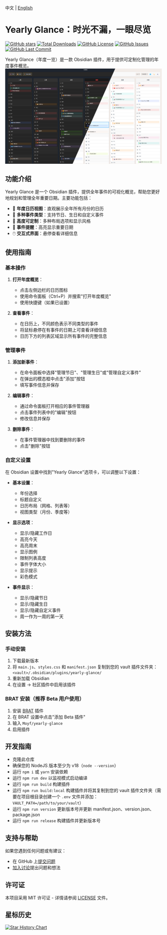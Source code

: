 中文 | [English](./README.md)

# Yearly Glance：时光不漏，一眼尽览

[![GitHub stars](https://img.shields.io/github/stars/Moyf/yearly-glance?style=flat&label=星标)](https://github.com/Moyf/yearly-glance/stargazers)
[![Total Downloads](https://img.shields.io/github/downloads/Moyf/yearly-glance/total?style=flat&label=总下载量)](https://github.com/Moyf/yearly-glance/releases)
[![GitHub License](https://img.shields.io/github/license/Moyf/yearly-glance?style=flat&label=许可证)](https://github.com/Moyf/yearly-glance/blob/master/LICENSE)
[![GitHub Issues](https://img.shields.io/github/issues/Moyf/yearly-glance?style=flat&label=问题)](https://github.com/Moyf/yearly-glance/issues)
[![GitHub Last Commit](https://img.shields.io/github/last-commit/Moyf/yearly-glance?style=flat&label=最后提交)](https://github.com/Moyf/yearly-glance/commits/master)

Yearly Glance（年度一览）是一款 Obsidian 插件，用于提供可定制化管理的年度事件概览。
![preview](./doc/yearly-glance-preview.png)

## 功能介绍

Yearly Glance 是一个 Obsidian 插件，提供全年事件的可视化概览，帮助您更好地规划和管理全年重要日期。主要功能包括：

- 📅 **年度日历视图**：直观展示全年所有月份的日历
- 🎉 **多种事件类型**：支持节日、生日和自定义事件
- 🎨 **高度可定制**：多种布局选项和显示风格
- 🔔 **事件提醒**：高亮显示重要日期
- 🖱️ **交互式界面**：悬停查看详细信息

## 使用指南

### 基本操作

1. **打开年度概览**：
   - 点击左侧边栏的日历图标
   - 使用命令面板（Ctrl+P）并搜索"打开年度概览"
   - 使用快捷键（如果已设置）

2. **查看事件**：
   - 在日历上，不同颜色表示不同类型的事件
   - 将鼠标悬停在有事件的日期上可查看详细信息
   - 日历下方的列表区域显示所有事件的完整信息

### 管理事件

1. **添加新事件**：
   - 在命令面板中选择"管理节日"、"管理生日"或"管理自定义事件"
   - 在弹出的模态框中点击"添加"按钮
   - 填写事件信息并保存

2. **编辑事件**：
   - 通过命令面板打开相应的事件管理器
   - 点击事件列表中的"编辑"按钮
   - 修改信息并保存

3. **删除事件**：
   - 在事件管理器中找到要删除的事件
   - 点击"删除"按钮

### 自定义设置

在 Obsidian 设置中找到"Yearly Glance"选项卡，可以调整以下设置：

- **基本设置**：
  - 年份选择
  - 标题自定义
  - 日历布局（网格、列表等）
  - 视图类型（月份、季度等）

- **显示选项**：
  - 显示/隐藏工作日
  - 高亮今天
  - 高亮周末
  - 显示图例
  - 限制列表高度
  - 事件字体大小
  - 显示提示
  - 彩色模式

- **事件显示**：
  - 显示/隐藏节日
  - 显示/隐藏生日
  - 显示/隐藏自定义事件
  - 周一作为一周的第一天

## 安装方法

### 手动安装

1. 下载最新版本
2. 将 `main.js`、`styles.css` 和 `manifest.json` 复制到您的 vault 插件文件夹：`<vault>/.obsidian/plugins/yearly-glance/`
3. 重新加载 Obsidian
4. 在设置 → 社区插件中启用该插件

### BRAT 安装（推荐 Beta 用户使用）

1. 安装 [BRAT](https://github.com/TfTHacker/obsidian42-brat) 插件
2. 在 BRAT 设置中点击"添加 Beta 插件"
3. 输入 `Moyf/yearly-glance`
4. 启用插件

## 开发指南

- 克隆此仓库
- 确保您的 NodeJS 版本至少为 v18（`node --version`）
- 运行 `npm i` 或 `yarn` 安装依赖
- 运行 `npm run dev` 以监视模式启动编译
- 运行 `npm run build` 构建插件
- 运行 `npm run build:local` 构建插件并将其复制到您的 vault 插件文件夹（需要在项目根目录创建一个 `.env` 文件并添加：`VAULT_PATH=/path/to/your/vault`）
- 运行 `npm run version` 更新版本号并更新 manifest.json、version.json、package.json
- 运行 `npm run release` 构建插件并更新版本号

## 支持与帮助

如果您遇到任何问题或有建议：
- 在 GitHub 上[提交问题](https://github.com/Moyf/yearly-glance/issues)
- [加入讨论](https://github.com/Moyf/yearly-glance/discussions)提出问题和想法

## 许可证

本项目采用 MIT 许可证 - 详情请参阅 [LICENSE](LICENSE) 文件。 

## 星标历史

[![Star History Chart](https://api.star-history.com/svg?repos=Moyf/yearly-glance&type=Timeline)](https://www.star-history.com/#Moyf/yearly-glance&Timeline)